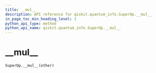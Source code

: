 ```yaml
---
title: __mul__
description: API reference for qiskit.quantum_info.SuperOp.__mul__
in_page_toc_min_heading_level: 1
python_api_type: method
python_api_name: qiskit.quantum_info.SuperOp.__mul__
---
```


# \_\_mul\_\_

<span id="qiskit.quantum_info.SuperOp.__mul__" />

`SuperOp.__mul__(other)`

